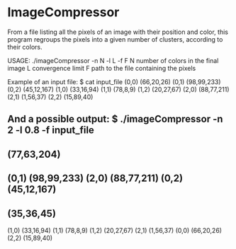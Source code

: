 # ImageCompressor

From a file listing all the pixels of an image with their position and color, this program regroups the pixels into a given number of clusters, according to their colors.

USAGE: ./imageCompressor  -n N  -l L  -f F
    N  number of colors in the final image
    L  convergence limit
    F  path to the file containing the pixels

Example of an input file:
$ cat input_file
(0,0) (66,20,26)
(0,1) (98,99,233)
(0,2) (45,12,167)
(1,0) (33,16,94)
(1,1) (78,8,9)
(1,2) (20,27,67)
(2,0) (88,77,211)
(2,1) (1,56,37)
(2,2) (15,89,40)

And a possible output:
$ ./imageCompressor -n 2 -l 0.8 -f input_file
--
(77,63,204)
-
(0,1) (98,99,233)
(2,0) (88,77,211)
(0,2) (45,12,167)
--
(35,36,45)
-
(1,0) (33,16,94)
(1,1) (78,8,9)
(1,2) (20,27,67)
(2,1) (1,56,37)
(0,0) (66,20,26)
(2,2) (15,89,40)

